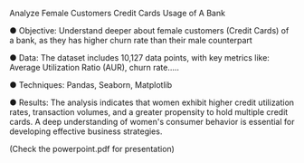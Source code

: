 Analyze Female Customers Credit Cards Usage of A Bank	  

●	Objective: Understand deeper about female customers (Credit Cards) of a bank, as they has higher churn rate than their male counterpart

●	Data: The dataset includes 10,127 data points, with key metrics like: Average Utilization Ratio (AUR), churn rate…..

●	Techniques: Pandas, Seaborn, Matplotlib

●	Results: The analysis indicates that women exhibit higher credit utilization rates, transaction volumes, and a greater propensity to hold multiple credit cards. A deep understanding of women's consumer behavior is essential for developing effective business strategies.

(Check the powerpoint.pdf for presentation)
